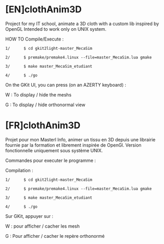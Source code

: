 # [EN]clothAnim3D
Project for my IT school, animate a 3D cloth with a custom lib inspired by OpenGL
Intended to work only on UNIX system.

HOW TO Compile/Execute :

	1/      $ cd gkit2light-master_MecaSim

	2/	    $ premake/premake4.linux --file=master_MecaSim.lua gmake

	3/      $ make master_MecaSim_etudiant 

	4/      $ ./go

On the GKit UI, you can press (on an AZERTY keyboard) :

W : To display / hide the meshs

G : To display / hide orthonormal view

# [FR]clothAnim3D
Projet pour mon Masterl Info, animer un tissu en 3D depuis une librairie fournie 
par la formation et librement inspirée de OpenGl.
Version fonctionnelle uniquement sous système UNIX.

Commandes pour executer le programme :

Compilation :

	1/      $ cd gkit2light-master_MecaSim

	2/	    $ premake/premake4.linux --file=master_MecaSim.lua gmake

	3/      $ make master_MecaSim_etudiant 

	4/      $ ./go

Sur GKit, appuyer sur :

W : pour afficher / cacher les mesh

G : Pour afficher / cacher le repère orthonormé

